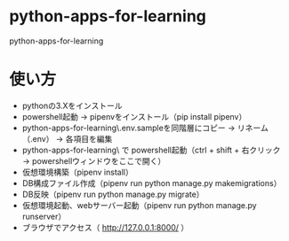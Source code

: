 # python-apps-for-learning
python-apps-for-learning  

# 使い方
* pythonの3.Xをインストール  
* powershell起動 → pipenvをインストール（pip install pipenv）  
* python-apps-for-learning\\.env.sampleを同階層にコピー → リネーム（.env） → 各項目を編集  
* python-apps-for-learning\ で powershell起動（ctrl + shift + 右クリック → powershellウィンドウをここで開く）  
* 仮想環境構築（pipenv install）  
* DB構成ファイル作成（pipenv run python manage.py makemigrations）  
* DB反映（pipenv run python manage.py migrate）  
* 仮想環境起動、webサーバー起動（pipenv run python manage.py runserver）  
* ブラウザでアクセス（ http://127.0.0.1:8000/ ）  